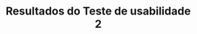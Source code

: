 ---
layout: post
title: Resultados do Teste de usabilidade 2
tags: teste usabilidade 
category: Teste de Usabilidade
---